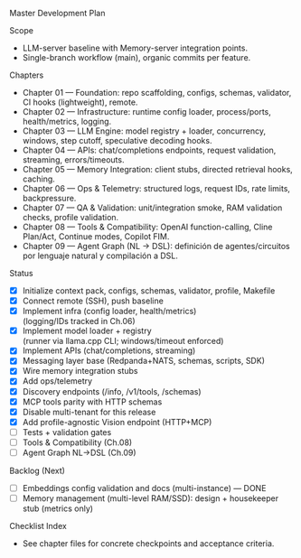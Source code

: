 Master Development Plan

Scope
- LLM-server baseline with Memory-server integration points.
- Single-branch workflow (main), organic commits per feature.

Chapters
- Chapter 01 — Foundation: repo scaffolding, configs, schemas, validator, CI hooks (lightweight), remote.
- Chapter 02 — Infrastructure: runtime config loader, process/ports, health/metrics, logging.
- Chapter 03 — LLM Engine: model registry + loader, concurrency, windows, step cutoff, speculative decoding hooks.
- Chapter 04 — APIs: chat/completions endpoints, request validation, streaming, errors/timeouts.
- Chapter 05 — Memory Integration: client stubs, directed retrieval hooks, caching.
- Chapter 06 — Ops & Telemetry: structured logs, request IDs, rate limits, backpressure.
- Chapter 07 — QA & Validation: unit/integration smoke, RAM validation checks, profile validation.
- Chapter 08 — Tools & Compatibility: OpenAI function-calling, Cline Plan/Act, Continue modes, Copilot FIM.
- Chapter 09 — Agent Graph (NL → DSL): definición de agentes/circuitos por lenguaje natural y compilación a DSL.

Status
- [x] Initialize context pack, configs, schemas, validator, profile, Makefile
- [x] Connect remote (SSH), push baseline
- [x] Implement infra (config loader, health/metrics)  
  (logging/IDs tracked in Ch.06)
- [x] Implement model loader + registry  
  (runner via llama.cpp CLI; windows/timeout enforced)
- [x] Implement APIs (chat/completions, streaming)
- [x] Messaging layer base (Redpanda+NATS, schemas, scripts, SDK)
 - [x] Wire memory integration stubs
- [x] Add ops/telemetry
- [x] Discovery endpoints (/info, /v1/tools, /schemas)
- [x] MCP tools parity with HTTP schemas
- [x] Disable multi-tenant for this release
- [x] Add profile-agnostic Vision endpoint (HTTP+MCP)
- [ ] Tests + validation gates
- [ ] Tools & Compatibility (Ch.08)
- [ ] Agent Graph NL→DSL (Ch.09)

Backlog (Next)
- [ ] Embeddings config validation and docs (multi-instance) — DONE
- [ ] Memory management (multi-level RAM/SSD): design + housekeeper stub (metrics only)

Checklist Index
- See chapter files for concrete checkpoints and acceptance criteria.
